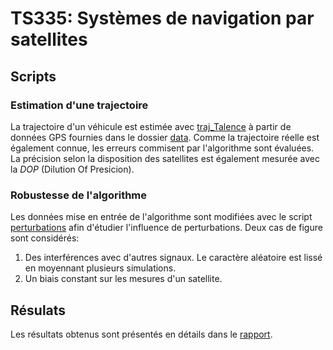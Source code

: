 # TS335: Systèmes de navigation par satellites
## Scripts
### Estimation d'une trajectoire
La trajectoire d'un véhicule est estimée avec [traj_Talence](https://github.com/Adrial-Knight/TS335_radionavigation/blob/main/traj_Talence.m) à partir de données GPS fournies dans le dossier [data](https://github.com/Adrial-Knight/TS335_radionavigation/blob/main/data). Comme la trajectoire réelle est également connue, les erreurs commisent par l'algorithme sont évaluées. La précision selon la disposition des satellites est également mesurée avec la _DOP_ (Dilution Of Presicion).

### Robustesse de l'algorithme
Les données mise en entrée de l'algorithme sont modifiées avec le script [perturbations](https://github.com/Adrial-Knight/TS335_radionavigation/blob/main/perturbations.m) afin d'étudier l'influence de perturbations. Deux cas de figure sont considérés:
1. Des interférences avec d'autres signaux. Le caractère aléatoire est lissé en moyennant plusieurs simulations.
2. Un biais constant sur les mesures d'un satellite.

## Résulats
Les résultats obtenus sont présentés en détails dans le [rapport](https://github.com/Adrial-Knight/TS335_radionavigation/blob/main/doc/rapport.md).
